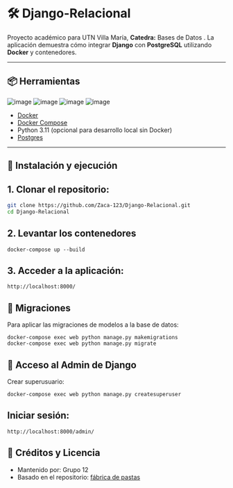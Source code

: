 # 🛠️ Django-Relacional

Proyecto académico para UTN Villa María, **Catedra:** Bases de Datos . La aplicación demuestra cómo integrar **Django** con **PostgreSQL** utilizando **Docker** y contenedores.

---

## 📦 Herramientas
![image](https://github.com/user-attachments/assets/d485ae1e-0578-473b-b1d0-ad802a34afae) ![image](https://github.com/user-attachments/assets/b8ea8f51-76de-45df-b77e-c0bb9240e344) ![image](https://github.com/user-attachments/assets/32cdc11d-b8f3-406a-aeea-e0878ed25221) ![image](https://github.com/user-attachments/assets/13483d2b-b516-423c-b29e-7a0c36816823)




- [Docker](https://www.docker.com/)
- [Docker Compose](https://docs.docker.com/compose/)
- Python 3.11 (opcional para desarrollo local sin Docker)
- [Postgres](https://www.postgresql.org/download/)

---

## 🚀 Instalación y ejecución

## 1. Clonar el repositorio:

```bash
git clone https://github.com/Zaca-123/Django-Relacional.git
cd Django-Relacional
````

## 2. Levantar los contenedores
````
docker-compose up --build
````

## 3. Acceder a la aplicación:

````
http://localhost:8000/
````

## 🧪 Migraciones
Para aplicar las migraciones de modelos a la base de datos:

````
docker-compose exec web python manage.py makemigrations
docker-compose exec web python manage.py migrate
````
## 👤 Acceso al Admin de Django
Crear superusuario:

````
docker-compose exec web python manage.py createsuperuser
````
## Iniciar sesión:
````
http://localhost:8000/admin/
````


## 🤝 Créditos y Licencia

- Mantenido por: Grupo 12
- Basado en el repositorio: [fábrica de pastas](https://github.com/pindutn/fabrica_pastas/tree/main)
